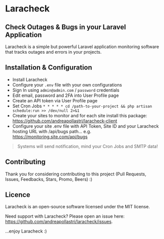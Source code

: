 # Laracheck

## Check Outages & Bugs in your Laravel Application

Laracheck is a simple but powerful Laravel application monitoring software that tracks outages and errors in your projects.

## Installation & Configuration

- Install Laracheck
- Configure your `.env` file with your own configurations
- Sign In using `admin@admin.com` / `password` credentials
- Edit email, password and 2FA into User Profile page
- Create an API token via User Profile page
- Set Cron Jobs `* * * * * cd /path-to-your-project && php artisan schedule:run >> /dev/null 2>&1`
- Create your sites to monitor and for each site install this package: https://github.com/andreapollastri/laracheck-client
- Configure your site .env file with API Token, Site ID and your Laracheck hosting URL with /api/bugs path... e.g. https://monitoring.site.com/api/bugs

> Systems will send notification, mind your Cron Jobs and SMTP data!

## Contributing
Thank you for considering contributing to this project (Pull Requests, Issues, Feedbacks, Stars, Promo, Beers) :)

## Licence
Laracheck is an open-source software licensed under the MIT license.

Need support with Laracheck?
Please open an issue here: https://github.com/andreapollastri/laracheck/issues.

...enjoy Laracheck :)
